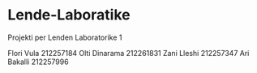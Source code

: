 # Lende-Laboratike
Projekti per Lenden Laboratorike 1

Flori Vula 212257184
Olti Dinarama 212261831
Zani Lleshi 212257347
Ari Bakalli 212257996
